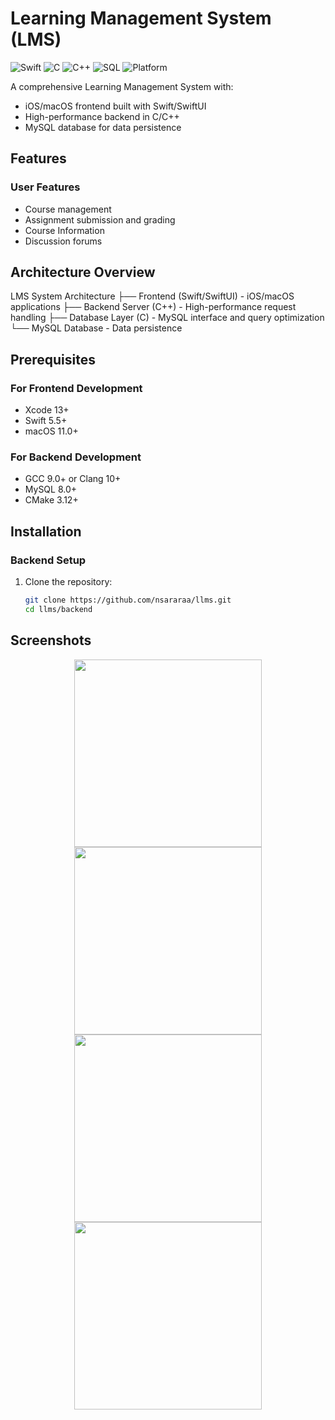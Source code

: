 # Learning Management System (LMS)

![Swift](https://img.shields.io/badge/Swift-5.5-orange.svg)
![C](https://img.shields.io/badge/C-11-blue.svg)
![C++](https://img.shields.io/badge/C++-17-red.svg)
![SQL](https://img.shields.io/badge/SQL-MySQL-lightblue.svg)
![Platform](https://img.shields.io/badge/Platform-macOS|Linux-lightgrey.svg)

A comprehensive Learning Management System with:
- iOS/macOS frontend built with Swift/SwiftUI
- High-performance backend in C/C++
- MySQL database for data persistence

## Features

### User Features
- Course management
- Assignment submission and grading
- Course Information
- Discussion forums

## Architecture Overview
LMS System Architecture
├── Frontend (Swift/SwiftUI) - iOS/macOS applications
├── Backend Server (C++) - High-performance request handling
├── Database Layer (C) - MySQL interface and query optimization
└── MySQL Database - Data persistence

## Prerequisites

### For Frontend Development
- Xcode 13+
- Swift 5.5+
- macOS 11.0+

### For Backend Development
- GCC 9.0+ or Clang 10+
- MySQL 8.0+
- CMake 3.12+

## Installation

### Backend Setup

1. Clone the repository:
   ```bash
   git clone https://github.com/nsararaa/llms.git
   cd llms/backend

## Screenshots

<div align="center">
  <img src="https://github.com/user-attachments/assets/1c5c78a3-a840-4790-9694-4ea998a12b76" width="300" />
  <img src="https://github.com/user-attachments/assets/7b9beef8-30bd-4870-940d-2528667c6936" width="300" />
  <br>
  <img src="https://github.com/user-attachments/assets/ae495ecc-48fb-44c8-b902-9ef9075693b9" width="300" />
  <img src="https://github.com/user-attachments/assets/d5df0b81-524b-4655-82a8-b44fae4f4265" width="300" />
</div>
